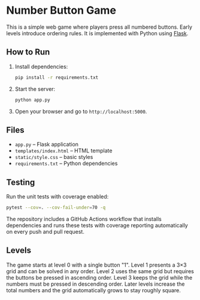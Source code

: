 # Number Button Game

This is a simple web game where players press all numbered buttons. Early levels introduce ordering rules. It is implemented with Python using [Flask](https://flask.palletsprojects.com/).

## How to Run

1. Install dependencies:
   ```bash
   pip install -r requirements.txt
   ```
2. Start the server:
   ```bash
   python app.py
   ```
3. Open your browser and go to `http://localhost:5000`.

## Files

- `app.py` – Flask application
- `templates/index.html` – HTML template
- `static/style.css` – basic styles
- `requirements.txt` – Python dependencies

## Testing

Run the unit tests with coverage enabled:

```bash
pytest --cov=. --cov-fail-under=70 -q
```

The repository includes a GitHub Actions workflow that installs dependencies and runs these tests with coverage reporting automatically on every push and pull request.

## Levels

The game starts at level 0 with a single button "1". Level 1 presents a 3×3 grid
and can be solved in any order. Level 2 uses the same grid but requires the
buttons be pressed in ascending order. Level 3 keeps the grid while the numbers
must be pressed in descending order. Later levels increase the total numbers and
the grid automatically grows to stay roughly square.
